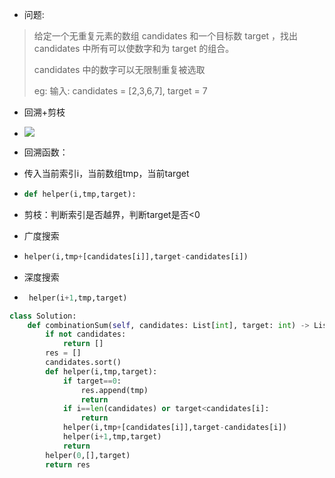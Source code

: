 - 问题:

> 给定一个无重复元素的数组 candidates 和一个目标数 target ，找出 candidates 中所有可以使数字和为 target 的组合。
>
> candidates 中的数字可以无限制重复被选取
>
> eg:	输入: candidates = [2,3,6,7], target = 7

- 回溯+剪枝

- ![](https://raw.githubusercontent.com/ly358863521/go-learning/master/img/%E6%9C%AA%E5%91%BD%E5%90%8D%E6%96%87%E4%BB%B6.png)

- 回溯函数：

- 传入当前索引i，当前数组tmp，当前target

- ```python
  def helper(i,tmp,target):
  ```

- 剪枝：判断索引是否越界，判断target是否<0

- 广度搜索

- ```python
  helper(i,tmp+[candidates[i]],target-candidates[i])
  ```

- 深度搜索

- ```python
   helper(i+1,tmp,target)
  ```

```python
class Solution:
    def combinationSum(self, candidates: List[int], target: int) -> List[List[int]]:
        if not candidates:
            return []
        res = []
        candidates.sort()
        def helper(i,tmp,target):
            if target==0:
                res.append(tmp)
                return
            if i==len(candidates) or target<candidates[i]:
                return
            helper(i,tmp+[candidates[i]],target-candidates[i])
            helper(i+1,tmp,target)
            return
        helper(0,[],target)
        return res
```

